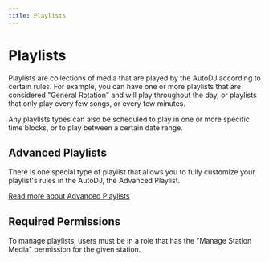 ```yaml
---
title: Playlists
---
```


# Playlists

Playlists are collections of media that are played by the AutoDJ according to certain rules. For example, you can have one or more playlists that are considered "General Rotation" and will play throughout the day, or playlists that only play every few songs, or every few minutes.

Any playlists types can also be scheduled to play in one or more specific time blocks, or to play between a certain date range.

## Advanced Playlists

There is one special type of playlist that allows you to fully customize your playlist's rules in the AutoDJ, the Advanced Playlist.

[Read more about Advanced Playlists](./advanced_playlists)

## Required Permissions

To manage playlists, users must be in a role that has the "Manage Station Media" permission for the given station.